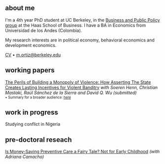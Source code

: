 ## about me

I'm a 4th year PhD student at UC Berkeley, in the [Business and Public Policy group](https://haas.berkeley.edu/bpp) at the Haas School of Business. I have a BA in Economics from Universidad de los Andes (Colombia).

My research interests are in political economy, behavioral economics and development economics.

[CV](pdf/CV_MO.pdf) • m.ortiz@berkeley.edu


## working papers

[The Perils of Building a Monopoly of Violence: How Asserting The State Creates Lasting Incentives for Violent Banditry](pdf/TimeHorizon.pdf)
_with Soeren Henn, Christian Mastaki, Raúl Sánchez de la Sierra and David Q. Wu (submitted)_ <br/>
<span style="font-size:0.8em;">• Summary for a broader audience: [here](https://miguelortizp.github.io/)</span>

## work in progress

Studying conflict in Nigeria

## pre-doctoral reseach

[Is Money-Saving Preventive Care a Fairy Tale? Not for Early Childhood](https://miguelortizp.github.io/)
_(with Adriana Camacho)_


